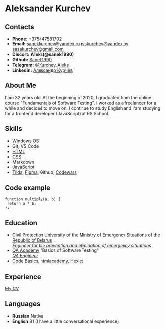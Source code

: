 Aleksander Kurchev
==================
Contacts
--------
* __Phone:__ +375447581702
* __Email:__ 
    sanekkurchev@yandex.ru
    rsskurchev@yandex.by
    sasakurchev@gmail.com
* __Discort:__ **A1eks(@sanek1990)**
* __Github:__ [Sanek1990](https://github.com/Sanek1990 "Github profile")
* __Telegram:__ [@Kurchev_Aleks](https://t.me/Kurchev_Aleks "Telegram")
* __Linkedin:__ [Александр Курчёв](https://www.linkedin.com/in/%D0%B0%D0%BB%D0%B5%D0%BA%D1%81%D0%B0%D0%BD%D0%B4%D1%80-%D0%BA%D1%83%D1%80%D1%87%D1%91%D0%B2-700710197/ "Linkedin profile")

About Me
--------
I'am 32 years old. At the beginning of 2020, I graduated from the online course "Fundamentals of Software Testing". I worked as a freelancer for a while and decided to move on. I continue to study English and I'am studying for a frontend developer (JavaScript) at RS School.

Skills
------
+ Windows OS
+ Git, VS Code
+ [HTML](https://htmlacademy.ru/study "htmlacademy")
+ [CSS](https://htmlacademy.ru/study "htmlacademy")
+ [Markdown](https://evileg.com/ru/pages/markdown/#Links "EVILEG")
+ [JavaScript](https://ru.code-basics.com/ "Code Basics")
+ [Tilda](https://tilda.cc/projects/?projectid=5672181 "Tilda"), [Figma](https://www.figma.com/files/recent?fuid=1115581774985894154 "Figma"), Github, [Codewars](https://www.codewars.com/users/Sanek1990 "Codewars")

Code example
----
```
function multiply(a, b) {
 return a * b;
};
```
Education
----
- [Civil Protection University of the Ministry of Emergency Situations of the Republic of Belarus](https://ucp.by/ "UNIVERSITY OF CIVIL PROTECTION")  
    [*Engineer for the prevention and elimination of emergency situations*](https://disk.yandex.ru/i/bKQUQjNw1o18tw "diploma")
- [QA Academy](https://qa-academy.by/ "QA Academy") "Basics of Software Testing"  
    [*QA Engineer*](https://disk.yandex.ru/i/_3PNz15qPzZ7WA "certificate")
- [Code Basics](https://ru.code-basics.com/ "Code Basics"), [htmlacademy](https://htmlacademy.ru/study "htmlacademy"), [Hexlet](https://ru.hexlet.io/my "Hexlet")

Experience
-----
[My CV](https://github.com/Sanek1990?tab=projects "My projects")

Languages
----
+ __Russian__ Native
+ **English** B1 (I have a little conversational experience)